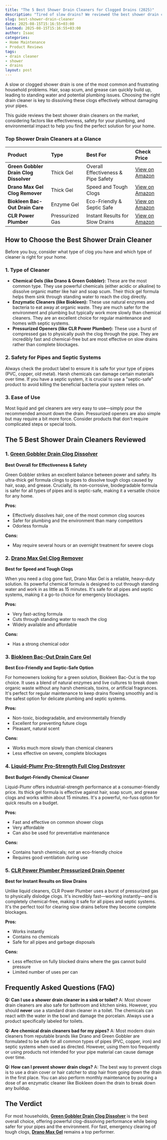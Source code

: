```yaml
---
title: "The 5 Best Shower Drain Cleaners for Clogged Drains (2025)"
description: "Tired of slow drains? We reviewed the best shower drain cleaners, from powerful gels to eco-friendly enzymes, to dissolve hair and soap scum fast."
slug: best-shower-drain-cleaner
date: 2025-08-15T15:16:55+03:00
lastmod: 2025-08-15T15:16:55+03:00
author: Isaac
categories:
- Home Maintenance
- Product Reviews
tags:
- drain cleaner
- shower
- drains
layout: post
---
```


A slow or clogged shower drain is one of the most common and frustrating household problems. Hair, soap scum, and grease can quickly build up, leading to standing water and potential plumbing issues. Choosing the right drain cleaner is key to dissolving these clogs effectively without damaging your pipes.

This guide reviews the best shower drain cleaners on the market, considering factors like effectiveness, safety for your plumbing, and environmental impact to help you find the perfect solution for your home.

### Top Shower Drain Cleaners at a Glance

| Product | Type | Best For | Check Price |
| :--- | :--- | :--- | :--- |
| **Green Gobbler Drain Clog Dissolver** | Thick Gel | Overall Effectiveness & Pipe Safety | [View on Amazon](https://www.amazon.com/dp/B0182VBOJE/?tag=p-policy-20) |
| **Drano Max Gel Clog Remover** | Thick Gel | Speed and Tough Clogs | [View on Amazon](https://www.amazon.com/dp/B003TS2R1A/?tag=p-policy-20) |
| **Biokleen Bac-Out Drain Care** | Enzyme Gel | Eco-Friendly & Septic Safe | [View on Amazon](https://www.amazon.com/dp/B003TN6JE6/?tag=p-policy-20) |
| **CLR Power Plumber** | Pressurized Gas | Instant Results for Slow Drains | [View on Amazon](https://www.amazon.com/dp/B000ASBFWE/?tag=p-policy-20) |

## How to Choose the Best Shower Drain Cleaner

Before you buy, consider what type of clog you have and which type of cleaner is right for your home.

### 1. Type of Cleaner
*   **Chemical Gels (like Drano & Green Gobbler):** These are the most common type. They use powerful chemicals (either acidic or alkaline) to dissolve organic matter like hair and soap scum. Their thick gel formula helps them sink through standing water to reach the clog directly.
*   **Enzymatic Cleaners (like Biokleen):** These use natural enzymes and bacteria to eat away at organic waste. They are much safer for the environment and plumbing but typically work more slowly than chemical cleaners. They are an excellent choice for regular maintenance and homes with septic systems.
*   **Pressurized Openers (like CLR Power Plumber):** These use a burst of compressed gas to physically push the clog through the pipe. They are incredibly fast and chemical-free but are most effective on slow drains rather than complete blockages.

### 2. Safety for Pipes and Septic Systems
Always check the product label to ensure it is safe for your type of pipes (PVC, copper, old metal). Harsh chemicals can damage certain materials over time. If you have a septic system, it is crucial to use a "septic-safe" product to avoid killing the beneficial bacteria your system relies on.

### 3. Ease of Use
Most liquid and gel cleaners are very easy to use—simply pour the recommended amount down the drain. Pressurized openers are also simple but may require a bit more force. Consider products that don't require complicated steps or special tools.

## The 5 Best Shower Drain Cleaners Reviewed

### 1. [Green Gobbler Drain Clog Dissolver](https://www.amazon.com/dp/B0182VBOJE/?tag=p-policy-20)
**Best Overall for Effectiveness & Safety**

Green Gobbler strikes an excellent balance between power and safety. Its ultra-thick gel formula clings to pipes to dissolve tough clogs caused by hair, soap, and grease. Crucially, its non-corrosive, biodegradable formula is safer for all types of pipes and is septic-safe, making it a versatile choice for any home.

**Pros:**
-   Effectively dissolves hair, one of the most common clog sources
-   Safer for plumbing and the environment than many competitors
-   Odorless formula

**Cons:**
-   May require several hours or an overnight treatment for severe clogs

### 2. [Drano Max Gel Clog Remover](https://www.amazon.com/dp/B003TS2R1A/?tag=p-policy-20)
**Best for Speed and Tough Clogs**

When you need a clog gone fast, Drano Max Gel is a reliable, heavy-duty solution. Its powerful chemical formula is designed to cut through standing water and work in as little as 15 minutes. It's safe for all pipes and septic systems, making it a go-to choice for emergency blockages.

**Pros:**
-   Very fast-acting formula
-   Cuts through standing water to reach the clog
-   Widely available and affordable

**Cons:**
-   Has a strong chemical odor

### 3. [Biokleen Bac-Out Drain Care Gel](https://www.amazon.com/dp/B003TN6JE6/?tag=p-policy-20)
**Best Eco-Friendly and Septic-Safe Option**

For homeowners looking for a green solution, Biokleen Bac-Out is the top choice. It uses a blend of natural enzymes and live cultures to break down organic waste without any harsh chemicals, toxins, or artificial fragrances. It's perfect for regular maintenance to keep drains flowing smoothly and is the safest option for delicate plumbing and septic systems.

**Pros:**
-   Non-toxic, biodegradable, and environmentally friendly
-   Excellent for preventing future clogs
-   Pleasant, natural scent

**Cons:**
-   Works much more slowly than chemical cleaners
-   Less effective on severe, complete blockages

### 4. [Liquid-Plumr Pro-Strength Full Clog Destroyer](https://www.amazon.com/dp/B000VDREQE/?tag=p-policy-20)
**Best Budget-Friendly Chemical Cleaner**

Liquid-Plumr offers industrial-strength performance at a consumer-friendly price. Its thick gel formula is effective against hair, soap scum, and grease clogs and works within about 15 minutes. It's a powerful, no-fuss option for quick results on a budget.

**Pros:**
-   Fast and effective on common shower clogs
-   Very affordable
-   Can also be used for preventative maintenance

**Cons:**
-   Contains harsh chemicals; not an eco-friendly choice
-   Requires good ventilation during use

### 5. [CLR Power Plumber Pressurized Drain Opener](https://www.amazon.com/dp/B000ASBFWE/?tag=p-policy-20)
**Best for Instant Results on Slow Drains**

Unlike liquid cleaners, CLR Power Plumber uses a burst of pressurized gas to physically dislodge clogs. It's incredibly fast—working instantly—and is completely chemical-free, making it safe for all pipes and septic systems. It's the perfect tool for clearing slow drains before they become complete blockages.

**Pros:**
-   Works instantly
-   Contains no chemicals
-   Safe for all pipes and garbage disposals

**Cons:**
-   Less effective on fully blocked drains where the gas cannot build pressure
-   Limited number of uses per can

## Frequently Asked Questions (FAQ)

**Q: Can I use a shower drain cleaner in a sink or toilet?**
A: Most shower drain cleaners are also safe for bathroom and kitchen sinks. However, you should **never** use a standard drain cleaner in a toilet. The chemicals can react with the water in the bowl and damage the porcelain. Always use a product specifically labeled for toilets.

**Q: Are chemical drain cleaners bad for my pipes?**
A: Most modern drain cleaners from reputable brands like Drano and Green Gobbler are formulated to be safe for all common types of pipes (PVC, copper, iron) and septic systems when used as directed. However, using them too frequently or using products not intended for your pipe material can cause damage over time.

**Q: How can I prevent shower drain clogs?**
A: The best way to prevent clogs is to use a drain cover or hair catcher to stop hair from going down the drain in the first place. You can also perform monthly maintenance by pouring a dose of an enzymatic cleaner like Biokleen down the drain to break down any buildup.

## The Verdict

For most households, **[Green Gobbler Drain Clog Dissolver](https://www.amazon.com/dp/B0182VBOJE/?tag=p-policy-20)** is the best overall choice, offering powerful clog-dissolving performance while being safer for your pipes and the environment. For fast, emergency clearing of tough clogs, **[Drano Max Gel](https://www.amazon.com/dp/B003TS2R1A/?tag=p-policy-20)** remains a top performer.
